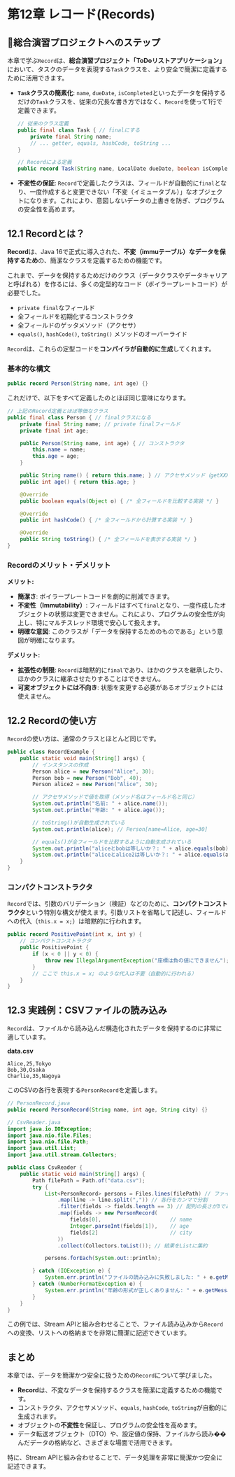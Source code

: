 # 第12章 レコード(Records)

## 🎯総合演習プロジェクトへのステップ

本章で学ぶ`Record`は、**総合演習プロジェクト「ToDoリストアプリケーション」** において、タスクのデータを表現する`Task`クラスを、より安全で簡潔に定義するために活用できます。

- **`Task`クラスの簡素化**: `name`, `dueDate`, `isCompleted`といったデータを保持するだけの`Task`クラスを、従来の冗長な書き方ではなく、`Record`を使って1行で定義できます。
  ```java
  // 従来のクラス定義
  public final class Task { // finalにする
      private final String name;
      // ... getter, equals, hashCode, toString ...
  }

  // Recordによる定義
  public record Task(String name, LocalDate dueDate, boolean isCompleted) {}
  ```
- **不変性の保証**: `Record`で定義したクラスは、フィールドが自動的に`final`となり、一度作成すると変更できない「不変（イミュータブル）」なオブジェクトになります。これにより、意図しないデータの上書きを防ぎ、プログラムの安全性を高めます。

## 12.1 Recordとは？

**Record**は、Java 16で正式に導入された、**不変（immuテーブル）なデータを保持するため**の、簡潔なクラスを定義するための機能です。

これまで、データを保持するためだけのクラス（データクラスやデータキャリアと呼ばれる）を作るには、多くの定型的なコード（ボイラープレートコード）が必要でした。

-   `private final`なフィールド
-   全フィールドを初期化するコンストラクタ
-   全フィールドのゲッタメソッド（アクセサ）
-   `equals()`, `hashCode()`, `toString()` メソッドのオーバーライド

`Record`は、これらの定型コードを**コンパイラが自動的に生成**してくれます。

### 基本的な構文

```java
public record Person(String name, int age) {}
```

これだけで、以下をすべて定義したのとほぼ同じ意味になります。

```java
// 上記のRecord定義とほぼ等価なクラス
public final class Person { // finalクラスになる
    private final String name; // private finalフィールド
    private final int age;

    public Person(String name, int age) { // コンストラクタ
        this.name = name;
        this.age = age;
    }

    public String name() { return this.name; } // アクセサメソッド（getXXXではない）
    public int age() { return this.age; }

    @Override
    public boolean equals(Object o) { /* 全フィールドを比較する実装 */ }

    @Override
    public int hashCode() { /* 全フィールドから計算する実装 */ }

    @Override
    public String toString() { /* 全フィールドを表示する実装 */ }
}
```

### Recordのメリット・デメリット

**メリット:**
- **簡潔さ**: ボイラープレートコードを劇的に削減できます。
- **不変性（Immutability）**: フィールドはすべて`final`となり、一度作成したオブジェクトの状態は変更できません。これにより、プログラムの安全性が向上し、特にマルチスレッド環境で安心して扱えます。
- **明確な意図**: このクラスが「データを保持するためのものである」という意図が明確になります。

**デメリット:**
- **拡張性の制限**: `Record`は暗黙的に`final`であり、ほかのクラスを継承したり、ほかのクラスに継承させたりすることはできません。
- **可変オブジェクトには不向き**: 状態を変更する必要があるオブジェクトには使えません。

## 12.2 Recordの使い方

`Record`の使い方は、通常のクラスとほとんど同じです。

```java
public class RecordExample {
    public static void main(String[] args) {
        // インスタンスの作成
        Person alice = new Person("Alice", 30);
        Person bob = new Person("Bob", 40);
        Person alice2 = new Person("Alice", 30);

        // アクセサメソッドで値を取得（メソッド名はフィールド名と同じ）
        System.out.println("名前: " + alice.name());
        System.out.println("年齢: " + alice.age());

        // toString()が自動生成されている
        System.out.println(alice); // Person[name=Alice, age=30]

        // equals()が全フィールドを比較するように自動生成されている
        System.out.println("aliceとbobは等しいか？: " + alice.equals(bob));     // false
        System.out.println("aliceとalice2は等しいか？: " + alice.equals(alice2)); // true
    }
}
```

### コンパクトコンストラクタ

`Record`では、引数のバリデーション（検証）などのために、**コンパクトコンストラクタ**という特別な構文が使えます。引数リストを省略して記述し、フィールドへの代入（`this.x = x;`）は暗黙的に行われます。

```java
public record PositivePoint(int x, int y) {
    // コンパクトコンストラクタ
    public PositivePoint {
        if (x < 0 || y < 0) {
            throw new IllegalArgumentException("座標は負の値にできません");
        }
        // ここで this.x = x; のような代入は不要（自動的に行われる）
    }
}
```

## 12.3 実践例：CSVファイルの読み込み

`Record`は、ファイルから読み込んだ構造化されたデータを保持するのに非常に適しています。

**data.csv**
```csv
Alice,25,Tokyo
Bob,30,Osaka
Charlie,35,Nagoya
```

このCSVの各行を表現する`PersonRecord`を定義します。

```java
// PersonRecord.java
public record PersonRecord(String name, int age, String city) {}
```

```java
// CsvReader.java
import java.io.IOException;
import java.nio.file.Files;
import java.nio.file.Path;
import java.util.List;
import java.util.stream.Collectors;

public class CsvReader {
    public static void main(String[] args) {
        Path filePath = Path.of("data.csv");
        try {
            List<PersonRecord> persons = Files.lines(filePath) // ファイルを1行ずつのStreamに
                .map(line -> line.split(",")) // 各行をカンマで分割
                .filter(fields -> fields.length == 3) // 配列の長さが3であることを確認
                .map(fields -> new PersonRecord(
                    fields[0],                      // name
                    Integer.parseInt(fields[1]),    // age
                    fields[2]                       // city
                ))
                .collect(Collectors.toList()); // 結果をListに集約

            persons.forEach(System.out::println);

        } catch (IOException e) {
            System.err.println("ファイルの読み込みに失敗しました: " + e.getMessage());
        } catch (NumberFormatException e) {
            System.err.println("年齢の形式が正しくありません: " + e.getMessage());
        }
    }
}
```
この例では、Stream APIと組み合わせることで、ファイル読み込みから`Record`への変換、リストへの格納までを非常に簡潔に記述できています。

## まとめ

本章では、データを簡潔かつ安全に扱うための`Record`について学びました。

-   **Record**は、不変なデータを保持するクラスを簡潔に定義するための機能です。
-   コンストラクタ、アクセサメソッド、`equals`, `hashCode`, `toString`が自動的に生成されます。
-   オブジェクトの**不変性**を保証し、プログラムの安全性を高めます。
-   データ転送オブジェクト（DTO）や、設定値の保持、ファイルから読み��んだデータの格納など、さまざまな場面で活用できます。

特に、Stream APIと組み合わせることで、データ処理を非常に簡潔かつ安全に記述できます。
